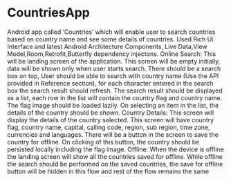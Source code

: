 # CountriesApp
Android app called ‘Countries’ which will enable user to search countries based on country name and see some details of countries.
Used Rich Ui Interface and latest Android Architecture Components, Live Data,View Model,Room,Retrofit,Butterfly dependency injectons.
Online Search: This will be landing screen of the application.
This screen will be empty initially, data will be shown only when user starts search. 
There should be a search box on top, User should be able to search with country name (Use the API provided in Reference section), 
for each character entered in the search box the search result should refresh. 
The search result should be displayed as a list, each row in the list will contain the country flag and country name. 
The flag image should be loaded lazily. On selecting an item in the list, the details of the country should be shown.
Country Details: This screen will display the details of the country selected. 
This screen will have country flag, country name, capital, calling code, region, sub region, time zone, currencies and languages.
There will be a button in the screen to save the country for offline. 
On clicking of this button, the country should be persisted locally including the flag image.
Offline: When the device is offline the landing screen will show all the countries saved for offline. 
While offline the search should be performed on the saved countries, 
the save for offline button will be hidden in this flow and rest of the flow remains the same
